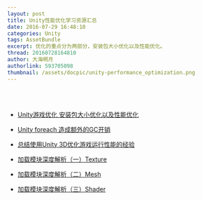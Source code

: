 ```yaml
---
layout: post
title: Unity性能优化学习资源汇总
date: 2016-07-29 16:48:10
categories: Unity
tags: AssetBundle
excerpt: 优化的重点分为两部分，安装包大小优化以及性能优化。
thread: 20160728164810
author: 大海明月
authorlink: 593705098
thumbnail: /assets/docpic/unity-performance_optimization.png
---
```


<br><br>

* [Unity游戏优化 安装包大小优化以及性能优化](http://www.dpull.com/blog/2015-04-30-unity_optimize)
* [Unity foreach 造成额外的GC开销](http://www.dpull.com/blog/2015-06-04-unity_mono_foreach)
* [总结使用Unity 3D优化游戏运行性能的经验](http://gamerboom.com/archives/76214)



* [加载模块深度解析（一）Texture](http://blog.uwa4d.com/archives/LoadingPerformance_Texture.html)
* [加载模块深度解析（二）Mesh](http://blog.uwa4d.com/archives/LoadingPerformance_Mesh.html)
* [加载模块深度解析（三）Shader](http://blog.uwa4d.com/archives/LoadingPerformance_Shader.html)



<br><br> 